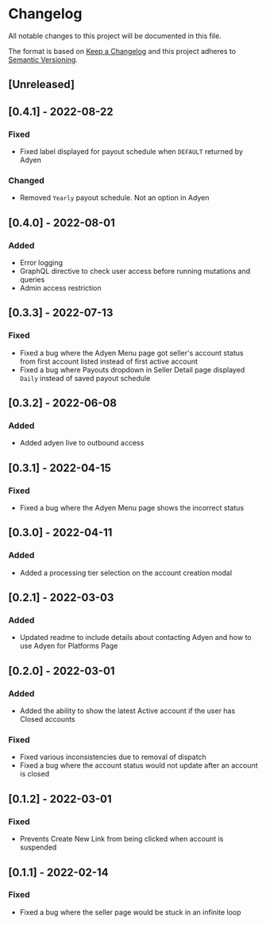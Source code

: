 # Changelog

All notable changes to this project will be documented in this file.

The format is based on [Keep a Changelog](http://keepachangelog.com/en/1.0.0/)
and this project adheres to [Semantic Versioning](http://semver.org/spec/v2.0.0.html).

## [Unreleased]

## [0.4.1] - 2022-08-22

### Fixed

- Fixed label displayed for payout schedule when `DEFAULT` returned by Adyen

### Changed

- Removed `Yearly` payout schedule. Not an option in Adyen

## [0.4.0] - 2022-08-01

### Added

- Error logging
- GraphQL directive to check user access before running mutations and queries
- Admin access restriction

## [0.3.3] - 2022-07-13

### Fixed

- Fixed a bug where the Adyen Menu page got seller's account status from first account listed instead of first active account
- Fixed a bug where Payouts dropdown in Seller Detail page displayed `Daily` instead of saved payout schedule

## [0.3.2] - 2022-06-08

### Added

- Added adyen live to outbound access

## [0.3.1] - 2022-04-15

### Fixed

- Fixed a bug where the Adyen Menu page shows the incorrect status

## [0.3.0] - 2022-04-11

### Added

- Added a processing tier selection on the account creation modal

## [0.2.1] - 2022-03-03

### Added

- Updated readme to include details about contacting Adyen and how to use Adyen for Platforms Page

## [0.2.0] - 2022-03-01

### Added

- Added the ability to show the latest Active account if the user has Closed accounts

### Fixed

- Fixed various inconsistencies due to removal of dispatch
- Fixed a bug where the account status would not update after an account is closed

## [0.1.2] - 2022-03-01

### Fixed

- Prevents Create New Link from being clicked when account is suspended

## [0.1.1] - 2022-02-14

### Fixed

- Fixed a bug where the seller page would be stuck in an infinite loop
